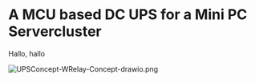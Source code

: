 # A MCU based DC UPS for a Mini PC Servercluster

Hallo, hallo

![UPSConcept-WRelay-Concept-drawio.png](https://i.ibb.co/MMYpGzS/UPSConcept-WRelay-Concept-drawio.png)
